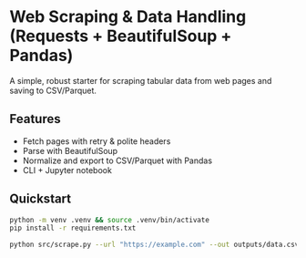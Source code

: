# Web Scraping & Data Handling (Requests + BeautifulSoup + Pandas)

A simple, robust starter for scraping tabular data from web pages and saving to CSV/Parquet.

## Features
- Fetch pages with retry & polite headers
- Parse with BeautifulSoup
- Normalize and export to CSV/Parquet with Pandas
- CLI + Jupyter notebook

## Quickstart
```bash
python -m venv .venv && source .venv/bin/activate
pip install -r requirements.txt

python src/scrape.py --url "https://example.com" --out outputs/data.csv
```
